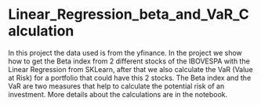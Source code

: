 # Linear_Regression_beta_and_VaR_Calculation
In this project the data used is from the yfinance.
In the project we show how to get the Beta index from 2 different stocks of the IBOVESPA with the Linear Regression from SKLearn, after that we also calculate the VaR (Value at Risk) for a portfolio that could have this 2 stocks.
The Beta index and the VaR are two measures that help to calculate the potential risk of an investment. More details about the calculations are in the notebook.
